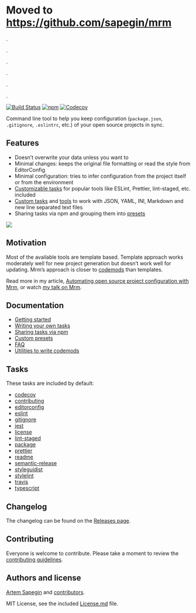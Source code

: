 # Moved to https://github.com/sapegin/mrm

.

.

.

.

.

.

[![Build Status](https://travis-ci.org/sapegin/mrm.svg)](https://travis-ci.org/sapegin/mrm) [![npm](https://img.shields.io/npm/v/mrm.svg)](https://www.npmjs.com/package/mrm) [![Codecov](https://codecov.io/gh/sapegin/mrm/branch/master/graph/badge.svg)](https://codecov.io/gh/sapegin/mrm)

Command line tool to help you keep configuration (`package.json`, `.gitignore`, `.eslintrc`, etc.) of your open source projects in sync.

## Features

- Doesn’t overwrite your data unless you want to
- Minimal changes: keeps the original file formatting or read the style from EditorConfig
- Minimal configuration: tries to infer configuration from the project itself or from the environment
- [Customizable tasks](#tasks) for popular tools like ESLint, Prettier, lint-staged, etc. included
- [Custom tasks](docs/Writing_tasks.md) and [tools](packages/mrm-core/Readme.md) to work with JSON, YAML, INI, Markdown and new line separated text files
- Sharing tasks via npm and grouping them into [presets](#custom-presets)

![](https://d3vv6lp55qjaqc.cloudfront.net/items/1g0e2M3m2Y3j0m3B3n1t/Image%202017-06-20%20at%209.00.39%20PM.png)

## Motivation

Most of the available tools are template based. Template approach works moderately well for new project generation but doesn’t work well for updating. Mrm’s approach is closer to [codemods](https://github.com/facebook/codemod) than templates.

Read more in my article, [Automating open source project configuration with Mrm](https://blog.sapegin.me/all/mrm), or watch [my talk on Mrm](https://www.youtube.com/watch?v=5tHfAf4bRcM).

## Documentation

- [Getting started](docs/Getting_started.md)
- [Writing your own tasks](docs/Writing_tasks.md)
- [Sharing tasks via npm](docs/Sharing_tasks.md)
- [Custom presets](docs/Custom_presets.md)
- [FAQ](docs/FAQ.md)
- [Utilities to write codemods](packages/mrm-core/Readme.md)

## Tasks

These tasks are included by default:

<!-- textlint-disable terminology -->

- [codecov](packages/mrm-task-codecov)
- [contributing](packages/mrm-task-contributing)
- [editorconfig](packages/mrm-task-editorconfig)
- [eslint](packages/mrm-task-eslint)
- [gitignore](packages/mrm-task-gitignore)
- [jest](packages/mrm-task-jest)
- [license](packages/mrm-task-license)
- [lint-staged](packages/mrm-task-lint-staged)
- [package](packages/mrm-task-package)
- [prettier](packages/mrm-task-prettier)
- [readme](packages/mrm-task-readme)
- [semantic-release](packages/mrm-task-semantic-release)
- [styleguidist](packages/mrm-task-styleguidist)
- [stylelint](packages/mrm-task-stylelint)
- [travis](packages/mrm-task-travis)
- [typescript](packages/mrm-task-typescript)

<!-- textlint-enable -->

## Changelog

The changelog can be found on the [Releases page](https://github.com/sapegin/mrm/releases).

## Contributing

Everyone is welcome to contribute. Please take a moment to review the [contributing guidelines](Contributing.md).

## Authors and license

[Artem Sapegin](https://sapegin.me) and [contributors](https://github.com/sapegin/mrm/graphs/contributors).

MIT License, see the included [License.md](License.md) file.
